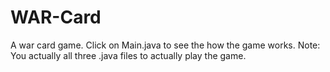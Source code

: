 # WAR-Card
A war card game.
Click on Main.java to see the how the game works.
Note: You actually all three .java files to actually play the game.